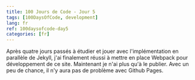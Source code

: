 ```yaml
---
title: 100 Jours de Code - Jour 5
tags: [100DaysOfCode, development]
lang: fr
ref: 100daysofcode-day5
categories: [fr]
---
```

Après quatre jours passés à étudier et jouer avec l'implémentation en parallèle de Jekyll, j'ai finalement réussi à mettre en place Webpack pour développement de ce site. Maintenant je n'ai plus qu'à le publier. Avec un peu de chance, il n'y aura pas de problème avec Github Pages.
